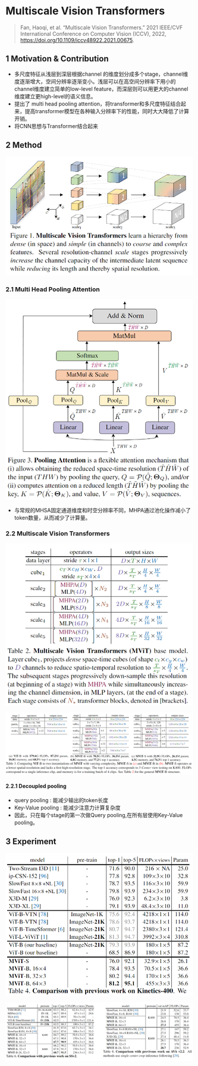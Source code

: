 # Multiscale Vision Transformers

> Fan, Haoqi, et al. “Multiscale Vision Transformers.” 2021 IEEE/CVF International Conference on Computer Vision (ICCV), 2022, <https://doi.org/10.1109/iccv48922.2021.00675>.

## 1 Motivation & Contribution

- 多尺度特征从浅层到深层根据channel 的维度划分成多个stage，channel维度逐渐增大，空间分辨率逐渐变小。浅层可以在高空间分辨率下用小的channel维度建立简单的low-level feature，而深层则可以用更大的channel维度建立更high-level的语义信息。
- 提出了 multi head pooling attention，将transformer和多尺度特征结合起来，提高transformer模型在各种输入分辨率下的性能，同时大大降低了计算开销。
- 将CNN思想与Transformer结合起来

## 2 Method

![1](https://raw.githubusercontent.com/bobochow/blog_img/main/img/MViT_1.png)

### 2.1 Multi Head Pooling Attention

![2](https://raw.githubusercontent.com/bobochow/blog_img/main/img/MViT.png)

- 与常规的MHSA固定通道维度和时空分辨率不同，MHPA通过池化操作减小了token数量，从而减少了计算量。

### 2.2 Multiscale Vision Transformers

![3](https://raw.githubusercontent.com/bobochow/blog_img/main/img/MViT_2.png)

![4](https://raw.githubusercontent.com/bobochow/blog_img/main/img/MViT_3.png)

#### 2.2.1 Decoupled pooling

- query pooling : 能减少输出的token长度
- Key-Value pooling : 能减少注意力计算复杂度
- 因此，只在每个stage的第一次做Query pooling,在所有层使用Key-Value pooling。

## 3 Experiment

![5](https://raw.githubusercontent.com/bobochow/blog_img/main/img/MViT_4.png)

![6](https://raw.githubusercontent.com/bobochow/blog_img/main/img/MViT_5.png)
